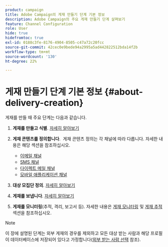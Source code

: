 ```yaml
---
product: campaign
title: Adobe Campaign의 게재 만들기 단계 기본 정보
description: Adobe Campaign의 주요 게재 만들기 단계 살펴보기
feature: Channel Configuration
role: User
hide: true
hidefromtoc: true
exl-id: 0188c3fe-8176-4904-8505-c47a72c20fcc
source-git-commit: 42cec0e9bede94a2995a5ad442822512bda14f2b
workflow-type: tm+mt
source-wordcount: '130'
ht-degree: 22%

---
```


# 게재 만들기 단계 기본 정보 {#about-delivery-creation}

게재를 만들 때 주요 단계는 다음과 같습니다.

1. **게재를 만들고 식별**. [자세히 알아보기](steps-create-and-identify-the-delivery.md)

1. **게재 콘텐츠를 정의합니다**.  게재 콘텐츠 정의는 각 채널에 따라 다릅니다. 자세한 내용은 해당 섹션을 참조하십시오.

   * [이메일 채널](defining-the-email-content.md)
   * [SMS 채널](sms-create.md#defining-the-sms-content)
   * [다이렉트 메일 채널](defining-the-direct-mail-content.md)
   * [모바일 애플리케이션 채널](about-mobile-app-channel.md)

1. **대상 모집단 정의**. [자세히 알아보기](steps-defining-the-target-population.md)

1. **게재를 보냅니다**. [자세히 알아보기](steps-sending-the-delivery.md)

1. **게재를 모니터링**(추적, 격리, 보고서 등). 자세한 내용은 [게재 모니터링](about-delivery-monitoring.md) 및 [게재 추적](about-message-tracking.md) 섹션을 참조하십시오.

>[!NOTE]
>
>이 장에 설명된 단계는 외부 게재의 경우를 제외하고 모든 대상 받는 사람과 해당 프로필이 데이터베이스에 저장되어 있다고 가정합니다([외부 받는 사람 선택](steps-defining-the-target-population.md#selecting-external-recipients) 참조).

